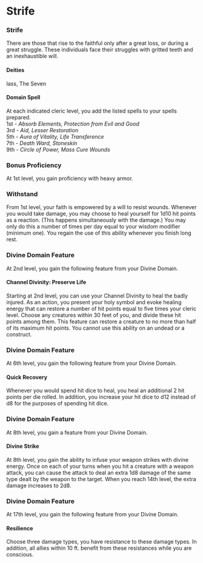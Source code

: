 Strife
======

### Strife

There are those that rise to the faithful only after a great loss, or during a great struggle. These individuals face their struggles with gritted teeth and an inexhaustible will. 

#### Deities

Iass, The Seven 

#### Domain Spell

At each indicated cleric level, you add the listed spells to your spells prepared.  
1st - _Absorb Elements, Protection from Evil and Good_  
3rd - _Aid, Lesser Restoration_  
5th - _Aura of Vitality, Life Transference_  
7th - _Death Ward, Stoneskin_  
9th - _Circle of Power, Mass Cure Wounds_  

### Bonus Proficiency

At 1st level, you gain proficiency with heavy armor. 

### Withstand

From 1st level, your faith is empowered by a will to resist wounds. Whenever you would take damage, you may choose to heal yourself for 1d10 hit points as a reaction. (This happens simultaneously with the damage.) You may only do this a number of times per day equal to your wisdom modifier (minimum one). You regain the use of this ability whenever you finish long rest. 

### Divine Domain Feature

At 2nd level, you gain the following feature from your Divine Domain. 

#### Channel Divinity: Preserve Life

Starting at 2nd level, you can use your Channel Divinity to heal the badly injured.  As an action, you present your holy symbol and evoke healing energy that can restore a number of hit points equal to five times your cleric level. Choose any creatures within 30 feet of you, and divide these hit points among them. This feature can restore a creature to no more than half of its maximum hit points. You cannot use this ability on an undead or a construct. 

### Divine Domain Feature

At 6th level, you gain the following feature from your Divine Domain. 

#### Quick Recovery

Whenever you would spend hit dice to heal, you heal an additional 2 hit points per die rolled.  In addition, you increase your hit dice to d12 instead of d8 for the purposes of spending hit dice. 

### Divine Domain Feature

At 8th level, you gain a feature from your Divine Domain. 

#### Divine Strike

At 8th level, you gain the ability to infuse your weapon strikes with divine energy. Once on each of your turns when you hit a creature with a weapon attack, you can cause the attack to deal an extra 1d8 damage of the same type dealt by the weapon to the target. When you reach 14th level, the extra damage increases to 2d8. 

### Divine Domain Feature

At 17th level, you gain the following feature from your Divine Domain. 

#### Resilience

Choose three damage types, you have resistance to these damage types. In addition, all allies within 10 ft. benefit from these resistances while you are conscious.
